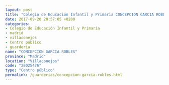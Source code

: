 ```yaml
---
layout: post
title: "Colegio de Educación Infantil y Primaria CONCEPCION GARCIA ROBLES"
date: 2017-09-20 20:57:05 +0200
categories:
- Colegio de Educación Infantil y Primaria
- madrid
- villaconejos
- Centro público
- guarderia
name: "CONCEPCION GARCIA ROBLES"
province: "Madrid"
location: "Villaconejos"
code: "28025476"
type: "Centro público"
permalink: /guarderias/concepcion-garcia-robles.html
---
```

